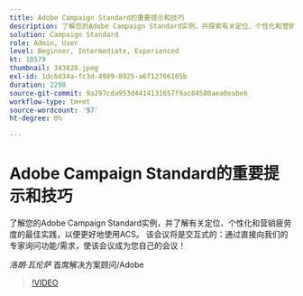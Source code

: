 ```yaml
---
title: Adobe Campaign Standard的重要提示和技巧
description: 了解您的Adobe Campaign Standard实例，并探索有关定位、个性化和营销疲劳度的最佳实践，以便更好地使用……（请用60至160个字符描述）
solution: Campaign Standard
role: Admin, User
level: Beginner, Intermediate, Experienced
kt: 10579
thumbnail: 343828.jpeg
exl-id: 1dc6d34a-fc3d-4989-8925-a6f12766105b
duration: 2298
source-git-commit: 9a297cda953d4414131657f9ac84580aea0eabeb
workflow-type: tm+mt
source-wordcount: '97'
ht-degree: 0%

---
```


# Adobe Campaign Standard的重要提示和技巧

了解您的Adobe Campaign Standard实例，并了解有关定位、个性化和营销疲劳度的最佳实践，以便更好地使用ACS。 该会议将是交互式的：通过直接向我们的专家询问功能/需求，使该会议成为您自己的会议！

*洛朗·瓦伦萨* 首席解决方案顾问/Adobe

>[!VIDEO](https://video.tv.adobe.com/v/343828/?quality=12&learn=on)
